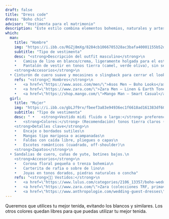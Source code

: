 ```yaml
---
draft: false
title: "Dress code"
dress: "Boho chic"
advisor: "Vestimenta para el matrimonio"
description: "Este estilo combina elementos bohemios, naturales y artesanales, pero con toques sofisticados. Tiene inspiración en los años 70, el folk y el estilo hippie refinado."
which:
  man:
    title: "Hombre"
    img: "https://i.ibb.co/RGZj8mXg/8284cb1066705328ac3bafa40001155b52d472a74c0f07ec161e0b84000fe920.png"
    subtitle: "Tipo de vestimenta"
    desc: "<strong>Descripción del outfit masculino</strong>\n 
	•	Camisa de lino en blanco/crema, ligeramente holgada para el estilo boho, pero con corte refinado.\n
	•	Pantalón de vestir en tonos tierra (camel, verde oliva), sin ser informal como un jeans.\n
	<strong>Accesorios</strong>\n 
  •	Cinturón de cuero suave y mocasines o slingback para cerrar el look con elegancia relajada.\n"
    refs: "<strong>👨 Hombres</strong>\n
	•	<a href=\"https://www.asos.com/men/\">Asos Men – Boho Looks</a>\n
	•	<a href=\"https://www.zara.com/\">Zara Men – Linen & Earth Tones</a>\n
	•	<a href=\"https://shop.mango.com/\">Mango Man – Smart Casual</a>"
  girl:
    title: "Mujer"
    img: "https://i.ibb.co/gbLJf9rx/fbeef3a83e94936ec1f6618ad161383df60073d51698b4ceb498576809aee8cb.png"
    subtitle: "Tipo de vestimenta"
    desc: "	•	<strong>Vestido midi fluido o largo:</strong> preferencia por tejidos sueltos, vaporosos (gasa, lino, muselina).\n
	•	<strong>Colores:</strong> (Recomendación) tonos tierra claros (arena, salmón, terracota suave, crema), pasteles apagados o estampados florales chicos.\n
	<strong>Detalles clave</strong>\n
	•	Encaje o bordados sutiles\n
	•	Mangas tipo mariposa o acampanadas\n
	•	Faldas con caída libre, pliegues o capas\n
	•	Escotes románticos (cuadrado, off-shoulder)\n
	<strong>Zapatos</strong>\n 
  •	Sandalias de cuero, cuñas de yute, botines bajos.\n
	<strong>Accesorios</strong>\n
	•	Corona floral pequeña o trenza bohemia\n
	•	Carterita de rafia o sobre de lino\n
	•	Joyas en tonos dorados, piedras naturales o concha"
    refs: "<strong>👩‍🦰 Vestidos:</strong>\n
	•	<a href=\"https://www.lulus.com/categories/2106_13357/boho-wedding-guest-dresses.html\">Lulus - Boho Wedding Guest</a>\n
	•	<a href=\"https://www.zara.com/\">Zara (colecciones TRF, primavera)</a>\n
	•	<a href=\"https://www.anthropologie.com/wedding-guest-dresses\">Anthropologie - BHLDN</a>\n"
---
```


Queremos que utilices tu mejor tenida, evitando los blancos y similares. Los otros colores quedan libres para que puedas utilizar tu mejor tenida.
